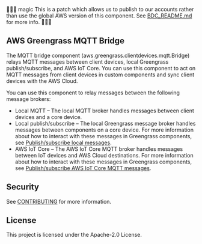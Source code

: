 🧙🧙🧙 magic
This is a patch which allows us to publish to our accounts rather than use the global AWS version of this component. See [BDC_README.md](BDC_README.md) for more info.
🧙🧙🧙

## AWS Greengrass MQTT Bridge

The MQTT bridge component (aws.greengrass.clientdevices.mqtt.Bridge) relays MQTT messages between client devices, local Greengrass publish/subscribe, and AWS IoT Core. You can use this component to act on MQTT messages from client devices in custom components and sync client devices with the AWS Cloud.

You can use this component to relay messages between the following message brokers:
* Local MQTT – The local MQTT broker handles messages between client devices and a core device.
* Local publish/subscribe – The local Greengrass message broker handles messages between components on a core device. For more information about how to interact with these messages in Greengrass components, see [Publish/subscribe local messages](https://docs.aws.amazon.com/greengrass/v2/developerguide/ipc-publish-subscribe.html).
* AWS IoT Core – The AWS IoT Core MQTT broker handles messages between IoT devices and AWS Cloud destinations. For more information about how to interact with these messages in Greengrass components, see [Publish/subscribe AWS IoT Core MQTT messages](https://docs.aws.amazon.com/greengrass/v2/developerguide/ipc-iot-core-mqtt.html).

## Security

See [CONTRIBUTING](CONTRIBUTING.md#security-issue-notifications) for more information.

## License

This project is licensed under the Apache-2.0 License.

